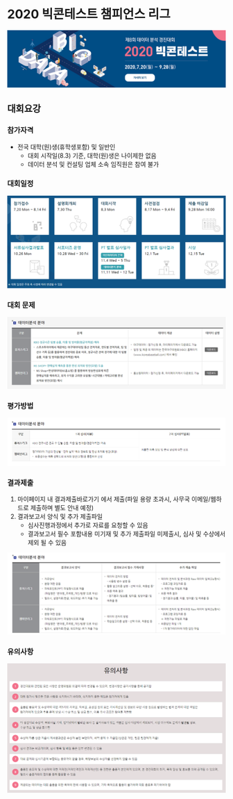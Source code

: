 # 2020 빅콘테스트 챔피언스 리그
![](./img/contest_logo.png)

## 대회요강

### 참가자격
- 전국 대학(원)생(휴학생포함) 및 일반인
    - 대회 시작일(8.3) 기준, 대학(원)생은 나이제한 없음
    - 데이터 분석 및 컨설팅 업체 소속 임직원은 참여 불가

### 대회일정
![](./img/contest_plan.png)

### 대회 문제
![](./img/contest_problem.png)

### 평가방법

![](./img/contest_evaluation.png)

### 결과제출

1. 마이페이지 내 결과제출바로가기 에서 제출(파일 용량 초과시, 사무국 이메일/웹하드로 제출하며 별도 안내 예정)
2. 결과보고서 양식 및 추가 제출파일
    - 심사진행과정에서 추가로 자료를 요청할 수 있음
    - 결과보고서 필수 포함내용 미기재 및 추가 제출파일 미제출시, 심사 및 수상에서 제외 될 수 있음
    
![](./img/contest_submission.png)

### 유의사항

![](./img/contest_notice.png)